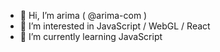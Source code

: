 - 👋 Hi, I’m arima ( @arima-com ) 
- 👀 I’m interested in JavaScript / WebGL / React 
- 🌱 I’m currently learning JavaScript

